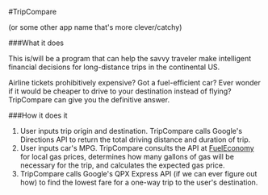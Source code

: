 #TripCompare

(or some other app name that's more clever/catchy)

###What it does

This is/will be a program that can help the savvy traveler make intelligent
financial decisions for long-distance trips in the continental US.  

Airline tickets prohibitively expensive?  Got a fuel-efficient car?  Ever wonder
if it would be cheaper to drive to your destination instead of flying? TripCompare
can give you the definitive answer.

###How it does it

1. User inputs trip origin and destination. TripCompare calls Google's Directions
API to return the total driving distance and duration of trip.
2. User inputs car's MPG. TripCompare consults the API at [FuelEconomy](www.fueleconomy.gov)
for local gas prices, determines how many gallons of gas will be necessary for
the trip, and calculates the expected gas price.
3. TripCompare calls Google's QPX Express API (if we can ever figure out how) to
find the lowest fare for a one-way trip to the user's destination.
